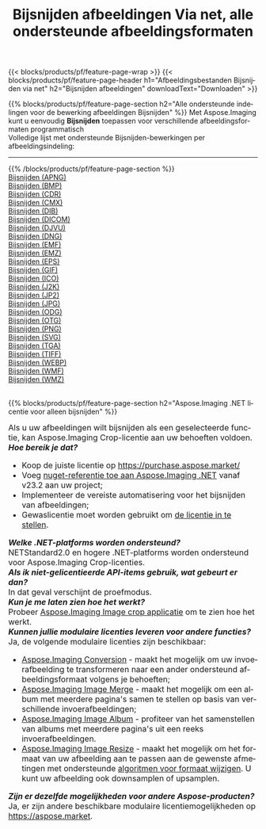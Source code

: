 ﻿---
title: Bijsnijden afbeeldingen Via net, alle ondersteunde afbeeldingsformaten 
weight: 3920
url: /nl/net/crop 
lang: nl
langdirlevel: 2
locales: zh-hans,ja,it,ru,de,es,fr,nl,id,lt,pl,pt,vi,tr,ko,zh-hant,ar,hi,th,sv,cs,uk,he
description: Met behulp van Aspose.Imaging kunt u eenvoudig Bijsnijden afbeeldingen maken via net
---

{{< blocks/products/pf/feature-page-wrap >}}
{{< blocks/products/pf/feature-page-header h1="Afbeeldingsbestanden Bijsnijden via net" h2="Bijsnijden afbeeldingen" downloadText="Downloaden" >}}


{{% blocks/products/pf/feature-page-section  h2="Alle ondersteunde indelingen voor de bewerking afbeeldingen Bijsnijden" %}}
Met Aspose.Imaging kunt u eenvoudig **Bijsnijden** toepassen voor verschillende afbeeldingsformaten programmatisch
<br/>
Volledige lijst met ondersteunde Bijsnijden-bewerkingen per afbeeldingsindeling:
<hr/>
{{% /blocks/products/pf/feature-page-section %}}
<div class="container-fluid productfamilypage bg-gray">
    <div class="convertypes bg-gray agp-content section">
        <div class="container">
		<div class="row other-converters">
		    <div class='col-md-2 other-converter remove-lp remove-rp'><a href="/imaging/nl/net/crop/apng" >Bijsnijden (APNG)</a></div><div class='col-md-2 other-converter remove-lp remove-rp'><a href="/imaging/nl/net/crop/bmp" >Bijsnijden (BMP)</a></div><div class='col-md-2 other-converter remove-lp remove-rp'><a href="/imaging/nl/net/crop/cdr" >Bijsnijden (CDR)</a></div><div class='col-md-2 other-converter remove-lp remove-rp'><a href="/imaging/nl/net/crop/cmx" >Bijsnijden (CMX)</a></div><div class='col-md-2 other-converter remove-lp remove-rp'><a href="/imaging/nl/net/crop/dib" >Bijsnijden (DIB)</a></div><div class='col-md-2 other-converter remove-lp remove-rp'><a href="/imaging/nl/net/crop/dicom" >Bijsnijden (DICOM)</a></div><div class='col-md-2 other-converter remove-lp remove-rp'><a href="/imaging/nl/net/crop/djvu" >Bijsnijden (DJVU)</a></div><div class='col-md-2 other-converter remove-lp remove-rp'><a href="/imaging/nl/net/crop/dng" >Bijsnijden (DNG)</a></div><div class='col-md-2 other-converter remove-lp remove-rp'><a href="/imaging/nl/net/crop/emf" >Bijsnijden (EMF)</a></div><div class='col-md-2 other-converter remove-lp remove-rp'><a href="/imaging/nl/net/crop/emz" >Bijsnijden (EMZ)</a></div><div class='col-md-2 other-converter remove-lp remove-rp'><a href="/imaging/nl/net/crop/eps" >Bijsnijden (EPS)</a></div><div class='col-md-2 other-converter remove-lp remove-rp'><a href="/imaging/nl/net/crop/gif" >Bijsnijden (GIF)</a></div><div class='col-md-2 other-converter remove-lp remove-rp'><a href="/imaging/nl/net/crop/ico" >Bijsnijden (ICO)</a></div><div class='col-md-2 other-converter remove-lp remove-rp'><a href="/imaging/nl/net/crop/j2k" >Bijsnijden (J2K)</a></div><div class='col-md-2 other-converter remove-lp remove-rp'><a href="/imaging/nl/net/crop/jp2" >Bijsnijden (JP2)</a></div><div class='col-md-2 other-converter remove-lp remove-rp'><a href="/imaging/nl/net/crop/jpg" >Bijsnijden (JPG)</a></div><div class='col-md-2 other-converter remove-lp remove-rp'><a href="/imaging/nl/net/crop/odg" >Bijsnijden (ODG)</a></div><div class='col-md-2 other-converter remove-lp remove-rp'><a href="/imaging/nl/net/crop/otg" >Bijsnijden (OTG)</a></div><div class='col-md-2 other-converter remove-lp remove-rp'><a href="/imaging/nl/net/crop/png" >Bijsnijden (PNG)</a></div><div class='col-md-2 other-converter remove-lp remove-rp'><a href="/imaging/nl/net/crop/svg" >Bijsnijden (SVG)</a></div><div class='col-md-2 other-converter remove-lp remove-rp'><a href="/imaging/nl/net/crop/tga" >Bijsnijden (TGA)</a></div><div class='col-md-2 other-converter remove-lp remove-rp'><a href="/imaging/nl/net/crop/tiff" >Bijsnijden (TIFF)</a></div><div class='col-md-2 other-converter remove-lp remove-rp'><a href="/imaging/nl/net/crop/webp" >Bijsnijden (WEBP)</a></div><div class='col-md-2 other-converter remove-lp remove-rp'><a href="/imaging/nl/net/crop/wmf" >Bijsnijden (WMF)</a></div><div class='col-md-2 other-converter remove-lp remove-rp'><a href="/imaging/nl/net/crop/wmz" >Bijsnijden (WMZ)</a></div>
                </div>
        </div>
    </div>
</div>
<br/>

{{% blocks/products/pf/feature-page-section  h2="Aspose.Imaging .NET licentie voor alleen bijsnijden" %}}
<div style="font-size:16px;">
Als u uw afbeeldingen wilt bijsnijden als een geselecteerde functie, kan Aspose.Imaging Crop-licentie aan uw behoeften voldoen. <br/>
<i><b>Hoe bereik je dat?</b></i>
<ul>
<li>
Koop de juiste licentie op <a href="https://purchase.aspose.market/">https://purchase.aspose.market/</a>
</li>
<li>
Voeg <a href="https://www.nuget.org/packages/Aspose.Imaging">nuget-referentie toe aan Aspose.Imaging .NET</a> vanaf v23.2 aan uw project;
</li>
<li>
Implementeer de vereiste automatisering voor het bijsnijden van afbeeldingen;
</li>
<li>
Gewaslicentie moet worden gebruikt om <a href="https://docs.aspose.com/imaging/net/licensing/">de licentie in te stellen</a>.
</li>
</ul>
<i><b>Welke .NET-platforms worden ondersteund?</b></i> <br/>
NETStandard2.0 en hogere .NET-platforms worden ondersteund voor Aspose.Imaging Crop-licenties.<br/>
<i><b>Als ik niet-gelicentieerde API-items gebruik, wat gebeurt er dan?</b></i><br/>
In dat geval verschijnt de proefmodus.<br/>
<i><b>Kun je me laten zien hoe het werkt?</b></i><br/>
Probeer <a href="https://products.aspose.app/imaging/nl/image-crop/">Aspose.Imaging Image crop applicatie</a> om te zien hoe het werkt.<br/>
<i><b>Kunnen jullie modulaire licenties leveren voor andere functies?</b></i><br/>
Ja, de volgende modulaire licenties zijn beschikbaar:<br/>
<ul>
<li>
<a href="https://products.aspose.com/imaging/nl/net/conversion/">Aspose.Imaging Conversion</a> - maakt het mogelijk om uw invoerafbeelding te transformeren naar een ander ondersteund afbeeldingsformaat volgens je behoeften;
</li>
<li>
<a href="https://products.aspose.com/imaging/nl/net/merge/">Aspose.Imaging Image Merge</a> - maakt het mogelijk om een ​​album met meerdere pagina's samen te stellen op basis van verschillende invoerafbeeldingen;
</li>
<li>
<a href="https://products.aspose.com/imaging/nl/net/merge/">Aspose.Imaging Image Album</a> - profiteer van het samenstellen van albums met meerdere pagina's uit een reeks invoerafbeeldingen.
</li>
<li>
<a href="https://products.aspose.com/imaging/nl/net/resize/">Aspose.Imaging Image Resize</a> - maakt het mogelijk om het formaat van uw afbeelding aan te passen aan de gewenste afmetingen met ondersteunde <a href="https://reference.aspose.com/imaging/net/aspose.imaging/resizetype/">algoritmen voor formaat wijzigen</a>. U kunt uw afbeelding ook downsamplen of upsamplen.
</li>
</ul>
<i><b>Zijn er dezelfde mogelijkheden voor andere Aspose-producten?</b></i><br/>
Ja, er zijn andere beschikbare modulaire licentiemogelijkheden op <a href="https://aspose.market">https://aspose.market</a>.
</div>
<br/>
